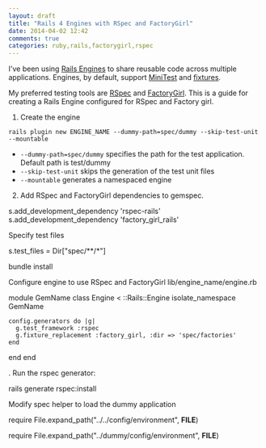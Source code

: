 ```yaml
---
layout: draft
title: "Rails 4 Engines with RSpec and FactoryGirl"
date: 2014-04-02 12:42
comments: true
categories: ruby,rails,factorygirl,rspec
---
```


I've been using [Rails Engines](http://guides.rubyonrails.org/engines.html) to share reusable code across multiple applications. Engines, by default, support [MiniTest](http://ruby-doc.org/stdlib-2.1.0/libdoc/minitest/rdoc/MiniTest.html) and [fixtures](http://guides.rubyonrails.org/testing.html#the-low-down-on-fixtures).

My preferred testing tools are [RSpec](http://rspec.info/) and [FactoryGirl](https://github.com/thoughtbot/factory_girl). This is a guide for creating a Rails Engine configured for RSpec and Factory girl.

1. Create the engine

  `rails plugin new ENGINE_NAME --dummy-path=spec/dummy --skip-test-unit --mountable`

  * `--dummy-path=spec/dummy` specifies the path for the test application. Default path is test/dummy
  * `--skip-test-unit` skips the generation of the test unit files
  * `--mountable` generates a namespaced engine

2. Add RSpec and FactoryGirl dependencies to gemspec.

  s.add_development_dependency 'rspec-rails'
  s.add_development_dependency 'factory_girl_rails'

Specify test files

s.test_files = Dir["spec/**/*"]

bundle install

Configure engine to use RSpec and FactoryGirl
lib/engine_name/engine.rb

module GemName
  class Engine < ::Rails::Engine
    isolate_namespace GemName

    config.generators do |g|
      g.test_framework :rspec
      g.fixture_replacement :factory_girl, :dir => 'spec/factories'
    end
  end
end

. Run the rspec generator:

rails generate rspec:install


Modify spec helper to load the dummy application

require File.expand_path("../../config/environment", __FILE__)

require File.expand_path("../dummy/config/environment", __FILE__)
